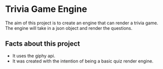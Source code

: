 # Trivia Game Engine    
The aim of this project is to create an engine that can render a trivia game. The engine will take in a json object and render the questions. 

## Facts about this project
* It uses the giphy api. 
* It was created with the intention of being a basic quiz render engine.